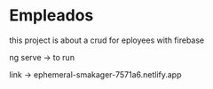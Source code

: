 # Empleados

this project is about a crud for eployees with firebase

ng serve -> to run

link -> ephemeral-smakager-7571a6.netlify.app
